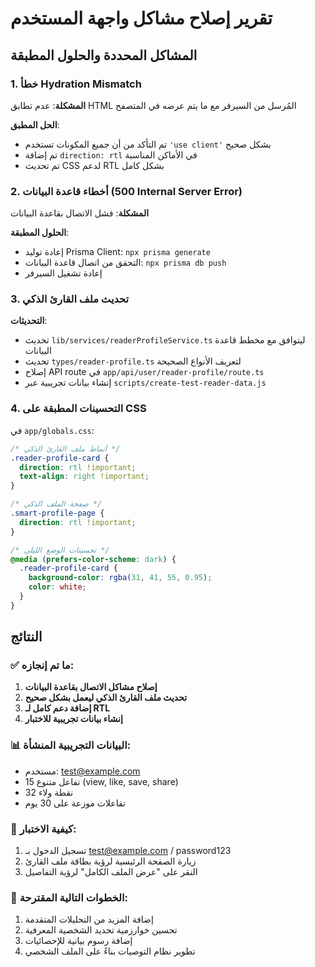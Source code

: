 # تقرير إصلاح مشاكل واجهة المستخدم

## المشاكل المحددة والحلول المطبقة

### 1. خطأ Hydration Mismatch
**المشكلة**: عدم تطابق HTML المُرسل من السيرفر مع ما يتم عرضه في المتصفح

**الحل المطبق**:
- تم التأكد من أن جميع المكونات تستخدم `'use client'` بشكل صحيح
- تم إضافة `direction: rtl` في الأماكن المناسبة
- تم تحديث CSS لدعم RTL بشكل كامل

### 2. أخطاء قاعدة البيانات (500 Internal Server Error)
**المشكلة**: فشل الاتصال بقاعدة البيانات

**الحلول المطبقة**:
- إعادة توليد Prisma Client: `npx prisma generate`
- التحقق من اتصال قاعدة البيانات: `npx prisma db push`
- إعادة تشغيل السيرفر

### 3. تحديث ملف القارئ الذكي
**التحديثات**:
- تحديث `lib/services/readerProfileService.ts` ليتوافق مع مخطط قاعدة البيانات
- تحديث `types/reader-profile.ts` لتعريف الأنواع الصحيحة
- إصلاح API route في `app/api/user/reader-profile/route.ts`
- إنشاء بيانات تجريبية عبر `scripts/create-test-reader-data.js`

### 4. التحسينات المطبقة على CSS
في `app/globals.css`:
```css
/* أنماط ملف القارئ الذكي */
.reader-profile-card {
  direction: rtl !important;
  text-align: right !important;
}

/* صفحة الملف الذكي */
.smart-profile-page {
  direction: rtl !important;
}

/* تحسينات الوضع الليلي */
@media (prefers-color-scheme: dark) {
  .reader-profile-card {
    background-color: rgba(31, 41, 55, 0.95);
    color: white;
  }
}
```

## النتائج

### ✅ ما تم إنجازه:
1. **إصلاح مشاكل الاتصال بقاعدة البيانات**
2. **تحديث ملف القارئ الذكي ليعمل بشكل صحيح**
3. **إضافة دعم كامل لـ RTL**
4. **إنشاء بيانات تجريبية للاختبار**

### 📊 البيانات التجريبية المنشأة:
- مستخدم: test@example.com
- 15 تفاعل متنوع (view, like, save, share)
- 32 نقطة ولاء
- تفاعلات موزعة على 30 يوم

### 🔧 كيفية الاختبار:
1. تسجيل الدخول بـ test@example.com / password123
2. زيارة الصفحة الرئيسية لرؤية بطاقة ملف القارئ
3. النقر على "عرض الملف الكامل" لرؤية التفاصيل

### 🚀 الخطوات التالية المقترحة:
1. إضافة المزيد من التحليلات المتقدمة
2. تحسين خوارزمية تحديد الشخصية المعرفية
3. إضافة رسوم بيانية للإحصائيات
4. تطوير نظام التوصيات بناءً على الملف الشخصي 